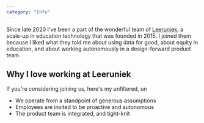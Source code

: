 ```yaml
---
category: "Info"
---
```

Since late 2020 I've been a part of the wonderful team of [Leeruniek](https://www.leeruniek.nl), a scale-up in education technology that was founded in 2015. I joined them because I liked what they told me about using data for good, about equity in education, and about working autonomously in a design-forward product team.

## Why I love working at Leeruniek
If you're considering joining us, here's my unfiltered, un


- We operate from a standpoint of generous assumptions
- Employees are invited to be proactive and autonomous
- The product team is integrated, and tight-knit